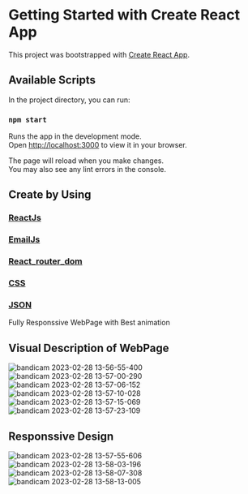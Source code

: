 # Getting Started with Create React App

This project was bootstrapped with [Create React App](https://github.com/facebook/create-react-app).

## Available Scripts

In the project directory, you can run:

### `npm start`

Runs the app in the development mode.\
Open [http://localhost:3000](http://localhost:3000) to view it in your browser.

The page will reload when you make changes.\
You may also see any lint errors in the console.

## Create by Using
### [ReactJs](http://react.js)
### [EmailJs](http://email.js)
### [React_router_dom](http://react-router-dom)
### [CSS](Css)
### [JSON](Json_data_format)

Fully Responssive WebPage with Best animation

## Visual Description of WebPage
![bandicam 2023-02-28 13-56-55-400](https://user-images.githubusercontent.com/93473921/221805310-2d3406dc-a970-4f2c-9d36-9b087bc88849.jpg)
![bandicam 2023-02-28 13-57-00-290](https://user-images.githubusercontent.com/93473921/221805345-17da491e-8f7a-41e0-87c3-89b9161d24b7.jpg)
![bandicam 2023-02-28 13-57-06-152](https://user-images.githubusercontent.com/93473921/221805375-80392ce2-bb0b-44c3-aeaa-3d0b6735380e.jpg)
![bandicam 2023-02-28 13-57-10-028](https://user-images.githubusercontent.com/93473921/221805391-3d230662-edbc-4d82-a6cb-eb28f96bc9d0.jpg)
![bandicam 2023-02-28 13-57-15-069](https://user-images.githubusercontent.com/93473921/221805437-5b964496-d35b-4369-a0ee-60b9a8f7c1e9.jpg)
![bandicam 2023-02-28 13-57-23-109](https://user-images.githubusercontent.com/93473921/221805484-006d2129-2983-433a-945d-ef0cca7a66bc.jpg)

## Responssive Design
![bandicam 2023-02-28 13-57-55-606](https://user-images.githubusercontent.com/93473921/221805546-dad535e7-3ed5-44f8-885b-e78c35d965cb.jpg)
![bandicam 2023-02-28 13-58-03-196](https://user-images.githubusercontent.com/93473921/221806055-7a1395fa-df2b-4cd5-907a-95c005e5bc1d.jpg)
![bandicam 2023-02-28 13-58-07-308](https://user-images.githubusercontent.com/93473921/221805623-cf708490-03d0-4051-9c1e-3d8c7a853a65.jpg)
![bandicam 2023-02-28 13-58-13-005](https://user-images.githubusercontent.com/93473921/221805651-5a06d987-fbdf-4eae-ae3a-892cbe2d2309.jpg)

